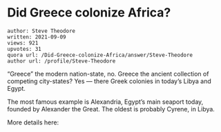 # Did Greece colonize Africa?

	author: Steve Theodore
	written: 2021-09-09
	views: 921
	upvotes: 31
	quora url: /Did-Greece-colonize-Africa/answer/Steve-Theodore
	author url: /profile/Steve-Theodore


“Greece” the modern nation-state, no. Greece the ancient collection of competing city-states? Yes — there Greek colonies in today’s Libya and Egypt.

The most famous example is Alexandria, Egypt’s main seaport today, founded by Alexander the Great. The oldest is probably Cyrene, in Libya.

More details here:



